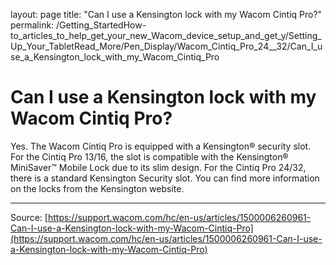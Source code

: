 layout: page
title: "Can I use a Kensington lock with my Wacom Cintiq Pro?"
permalink: /Getting_StartedHow-to_articles_to_help_get_your_new_Wacom_device_setup_and_get_y/Setting_Up_Your_TabletRead_More/Pen_Display/Wacom_Cintiq_Pro_24__32/Can_I_use_a_Kensington_lock_with_my_Wacom_Cintiq_Pro

# Can I use a Kensington lock with my Wacom Cintiq Pro?

Yes. The Wacom Cintiq Pro is equipped with a Kensington® security slot. For the Cintiq Pro 13/16, the slot is compatible with the Kensington® MiniSaver™ Mobile Lock due to its slim design. For the Cintiq Pro 24/32, there is a standard Kensington Security slot. You can find more information on the locks from the Kensington website.

---
Source: [https://support.wacom.com/hc/en-us/articles/1500006260961-Can-I-use-a-Kensington-lock-with-my-Wacom-Cintiq-Pro](https://support.wacom.com/hc/en-us/articles/1500006260961-Can-I-use-a-Kensington-lock-with-my-Wacom-Cintiq-Pro)
